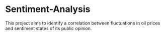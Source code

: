 # Sentiment-Analysis
This project aims to identify a correlation between fluctuations in oil prices and sentiment states of its public opinion. 
